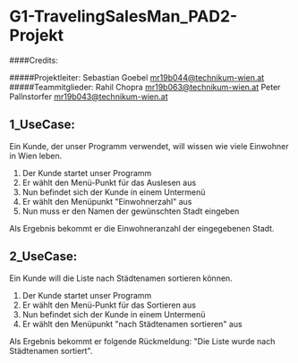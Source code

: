 # G1-TravelingSalesMan_PAD2-Projekt

####Credits:

  #####Projektleiter:
  Sebastian Goebel      mr19b044@technikum-wien.at
  #####Teammitglieder:
  Rahil Chopra          mr19b063@technikum-wien.at
  Peter Pallnstorfer    mr19b043@technikum-wien.at

## 1_UseCase:

Ein Kunde, der unser Programm verwendet, will wissen wie viele Einwohner in Wien leben.

1. Der Kunde startet unser Programm
2. Er wählt den Menü-Punkt für das Auslesen aus
3. Nun befindet sich der Kunde in einem Untermenü
4. Er wählt den Menüpunkt "Einwohnerzahl" aus
5. Nun muss er den Namen der gewünschten Stadt eingeben

Als Ergebnis bekommt er die Einwohneranzahl der eingegebenen Stadt.

## 2_UseCase:

Ein Kunde will die Liste nach Städtenamen sortieren können.

1. Der Kunde startet unser Programm
2. Er wählt den Menü-Punkt für das Sortieren aus
3. Nun befindet sich der Kunde in einem Untermenü
4. Er wählt den Menüpunkt "nach Städtenamen sortieren" aus

Als Ergebnis bekommt er folgende Rückmeldung: "Die Liste wurde nach Städtenamen sortiert".
